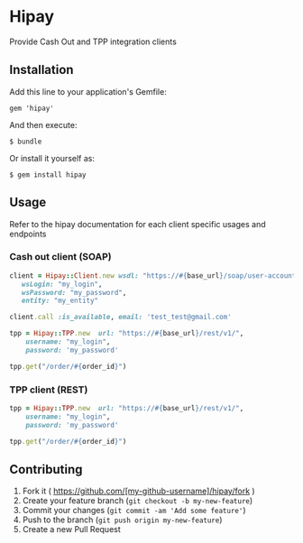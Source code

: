 # Hipay

Provide Cash Out and TPP integration clients

## Installation

Add this line to your application's Gemfile:

    gem 'hipay'

And then execute:

    $ bundle

Or install it yourself as:

    $ gem install hipay

## Usage

Refer to the hipay documentation for each client specific usages and endpoints

### Cash out client (SOAP)

```ruby
client = Hipay::Client.new wsdl: "https://#{base_url}/soap/user-account-v2?wsdl",
   wsLogin: "my_login",
   wsPassword: "my_password",
   entity: "my_entity"

client.call :is_available, email: 'test_test@gmail.com'

tpp = Hipay::TPP.new  url: "https://#{base_url}/rest/v1/",
    username: "my_login",
    password: 'my_password'

tpp.get("/order/#{order_id}")
```

### TPP client (REST)

```ruby
tpp = Hipay::TPP.new  url: "https://#{base_url}/rest/v1/",
    username: "my_login",
    password: 'my_password'

tpp.get("/order/#{order_id}")
```


## Contributing

1. Fork it ( https://github.com/[my-github-username]/hipay/fork )
2. Create your feature branch (`git checkout -b my-new-feature`)
3. Commit your changes (`git commit -am 'Add some feature'`)
4. Push to the branch (`git push origin my-new-feature`)
5. Create a new Pull Request
